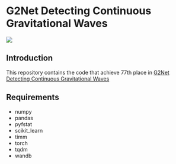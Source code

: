 # G2Net Detecting Continuous Gravitational Waves
![](https://storage.googleapis.com/kaggle-media/competitions/G2Net-gravitational-waves/O3h0senscurve%20jpeg.jpg)
## Introduction
This repository contains the code that achieve 77th place in [G2Net Detecting Continuous Gravitational Waves](https://www.kaggle.com/competitions/g2net-detecting-continuous-gravitational-waves/overview)
## Requirements
* numpy
* pandas
* pyfstat
* scikit_learn
* timm
* torch
* tqdm
* wandb
